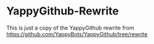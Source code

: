 # YappyGithub-Rewrite
This is just a copy of the YappyGithub rewrite from https://github.com/YappyBots/YappyGithub/tree/rewrite
